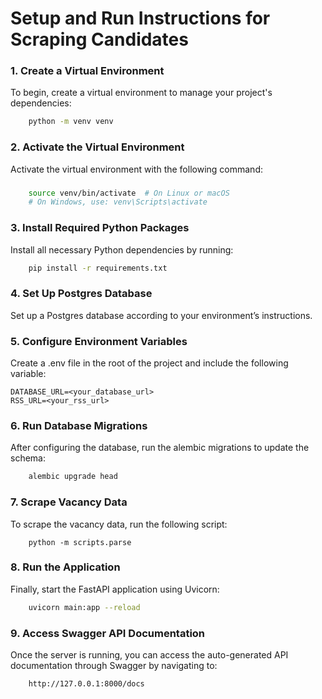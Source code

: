 # Setup and Run Instructions for Scraping Candidates

### 1. Create a Virtual Environment

To begin, create a virtual environment to manage your project's dependencies:

```bash
    python -m venv venv
```

###  2. Activate the Virtual Environment

Activate the virtual environment with the following command:

### 

```bash
    source venv/bin/activate  # On Linux or macOS
    # On Windows, use: venv\Scripts\activate
```

### 3. Install Required Python Packages

Install all necessary Python dependencies by running:

```bash
    pip install -r requirements.txt
```

### 4. Set Up Postgres Database

Set up a Postgres database according to your environment’s instructions.

### 5. Configure Environment Variables
Create a .env file in the root of the project and include the following variable:

```
DATABASE_URL=<your_database_url>
RSS_URL=<your_rss_url>
```

### 6. Run Database Migrations

After configuring the database, run the alembic migrations to update the schema:


```bash
    alembic upgrade head
```

### 7. Scrape Vacancy Data

To scrape the vacancy data, run the following script:

```bass
    python -m scripts.parse
```

### 8. Run the Application

Finally, start the FastAPI application using Uvicorn:
```bash
    uvicorn main:app --reload
```

### 9. Access Swagger API Documentation
Once the server is running, you can access the auto-generated API documentation through Swagger by navigating to:

```
    http://127.0.0.1:8000/docs
```